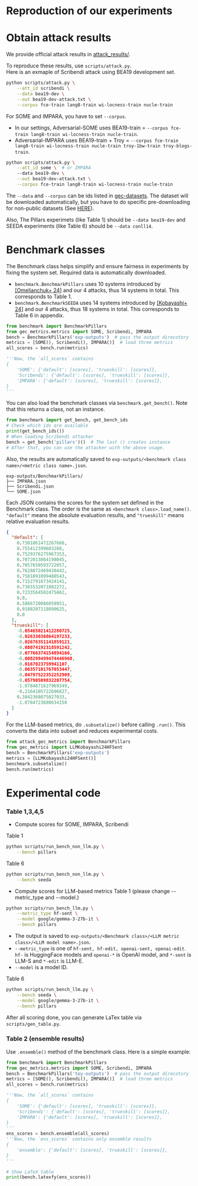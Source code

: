 # Reproduction of our experiments

# Obtain attack results
We provide official attack results in [attack_results/](./attack_results/).

To reproduce these results, use `scripts/attack.py`.  
Here is an exmaple of Scribendi attack using BEA19 development set.
```sh
python scripts/attack.py \
    --att_id scribendi \
    --data bea19-dev \
    --out bea19-dev-attack.txt \
    --corpus fce-train lang8-train wi-locness-train nucle-train
```

For SOME and IMPARA, you have to set `--corpus`.
- In our settings, Adversarial-SOME uses BEA19-train = `--corpus fce-train lang8-train wi-locness-train nucle-train`.
- Adversarial-IMPARA uses BEA19-train + Troy = `--corpus fce-train lang8-train wi-locness-train nucle-train troy-1bw-train troy-blogs-train`.
```sh
python scripts/attack.py \
    --att_id some \  # or IMPARA
    --data bea19-dev \
    --out bea19-dev-attack.txt \
    --corpus fce-train lang8-train wi-locness-train nucle-train
```

The `--data` and `--corpus` can be ids listed in [gec-datasets](https://github.com/gotutiyan/gec-datasets). The dataset will be downloaded automatically, but you have to do specific pre-downloading for non-public datasets (See [HERE](https://github.com/gotutiyan/gec-datasets#non-public-datasets)).

Also, The Pillars experimets (like Table 1) should be `--data bea19-dev` and SEEDA experiments (like Table 6) should be `--data conll14`.

# Benchmark classes

The Benchmark class helps simplify and ensure fairness in experiments by fixing the system set. Required data is automatically downloaded.

- `benchmark.BenchmarkPillars` uses 10 systems introduced by [[Omelianchuk+ 24]](https://aclanthology.org/2024.bea-1.3) and our 4 attacks, thus 14 systems in total. This corresponds to Table 1.
- `benchmark.BenchmarkSEEDA` uses 14 systems introduced by [[Kobayashi+ 24]](https://aclanthology.org/2024.tacl-1.47/) and our 4 attacks, thus 18 systems in total. This corresponds to Table 6 in appendix.

```python
from benchmark import BenchmarkPillars
from gec_metrics.metrics import SOME, Scribendi, IMPARA
bench = BenchmarkPillars('exp-outputs')  # pass the output direcotory
metrics = [SOME(), Scribendi(), IMPARA()]  # load three metrics
all_scores = bench.run(metrics)

'''Now, the `all_scores` contains
{
    'SOME': {'default': [scores], 'trueskill': [scores]},
    'Scribendi': {'default': [scores], 'trueskill': [scores]},
    'IMPARA': {'default': [scores], 'trueskill': [scores]},
}
'''
```

You can also load the benchmark classes via `benchmark.get_bench()`. Note that this returns a class, not an instance.
```python
from benchmark import get_bench, get_bench_ids
# Check which ids are available
print(get_bench_ids())
# When loading Scribendi attacker
bench = get_bench('pillars')()  # The last () creates instance
# After that, you can use the attacker with the above usage.
```

Also, the results are automatically saved to `exp-outputs/<benchmark class name>/<metric class name>.json`.  
```
exp-outputs/BenchmarkPillars/
├── IMPARA.json
├── Scribendi.json
└── SOME.json
```

Each JSON contains the scores for the system set defined in the Benchmark class. The order is the same as `<benchmark class>.load_name()`. `"default"` means the absolute evaluation results, and `"trueskill"` means relative evaluation results.
```json
{
  "default": [
    0.7301861472267668,
    0.755412399603288,
    0.7529376275967353,
    0.7072013864198045,
    0.7057650593722057,
    0.7628872469430442,
    0.7581891099480543,
    0.7152791673424141,
    0.7365532071802272,
    0.7233564502475862,
    0.0,
    0.5866720086058951,
    0.9108207118090625,
    0.0
  ],
  "trueskill": [
    -0.05465021412280725,
    -0.02633036864197233,
    -0.02676351141859121,
    -0.08074192318591242,
    -0.07766374154894166,
    -0.008299499474446968,
    -0.0167023759941107,
    -0.06357101767053447,
    -0.04797522352252909,
    -0.05790509832207754,
    -1.0784671627969349,
    -0.2164105722696627,
    0.3842368075027033,
    -1.0784723680634158
  ]
}
```

For the LLM-based metrics, do `.subsetalize()` before calling `.run()`. This converts the data into subset and reduces experimental costs.
```python
from attack_gec_metrics import BenchmarkPillars
from gec_metrics import LLMKobayashi24HFSent
bench = BenchmarkPillars('exp-outputs')
metrics = [LLMKobayashi24HFSent()]
benchmark.subsetalize()
bench.run(metrics)
```

# Experimental code

### Table 1,3,4,5
- Compute scores for SOME, IMPARA, Scribendi

Table 1
```sh
python scripts/run_bench_non_llm.py \
    --bench pillars
```

Table 6
```sh
python scripts/run_bench_non_llm.py \
    --bench seeda
```

- Compute scores for LLM-based metrics
Table 1 (please change --metric_type and --model.)
```sh
python scripts/run_bench_llm.py \
    --metric_type hf-sent \
    --model google/gemma-3-27b-it \
    --bench pillars
```
- The output is saved to `exp-outputs/<Benchmark class>/<LLM metric class>/<LLM model name>.json`.
- `--metric_type` is one of `hf-sent, hf-edit, openai-sent, openai-edit`. `hf-` is HuggingFace models and `openai-*` is OpenAI model, and `*-sent` is LLM-S and `*-edit` is LLM-E.
- `--model` is a model ID.

Table 6
```sh
python scripts/run_bench_llm.py \
    --bench seeda \
    --model google/gemma-3-27b-it \
    --bench pillars
```

After all scoring done, you can generate LaTex table via `scripts/gen_table.py`.

### Table 2 (ensemble results)

Use `.ensemble()` method of the benchmark class. Here is a simple example:

```python
from benchmark import BenchmarkPillars
from gec_metrics.metrics import SOME, Scribendi, IMPARA
bench = BenchmarkPillars('toy-outputs')  # pass the output direcotory
metrics = [SOME(), Scribendi(), IMPARA()]  # load three metrics
all_scores = bench.run(metrics)

'''Now, the `all_scores` contains
{
    'SOME': {'default': [scores], 'trueskill': [scores]},
    'Scribendi': {'default': [scores], 'trueskill': [scores]},
    'IMPARA': {'default': [scores], 'trueskill': [scores]},
}
'''
ens_scores = bench.ensemble(all_scores)
'''Now, the `ens_scores` contains only ensemble results
{
    'ensemble': {'default': [scores], 'trueskill': [scores]},
}
'''

# Show LaTeX table
print(bench.latexfy(ens_scores))
```